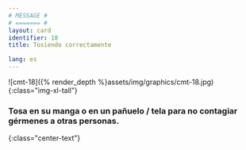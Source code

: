 ```yaml
---
# MESSAGE #
# ======= #
layout: card
identifier: 18
title: Tosiendo correctamente

lang: es
---
```


![cmt-18]({% render_depth %}assets/img/graphics/cmt-18.jpg){:class="img-xl-tall"}

### Tosa en su manga o en un pañuelo / tela para no contagiar gérmenes a otras personas.
{:class="center-text"}